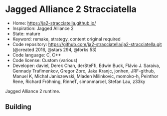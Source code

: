 # Jagged Alliance 2 Stracciatella

- Home: https://ja2-stracciatella.github.io/
- Inspiration: Jagged Alliance 2
- State: mature
- Keyword: remake, strategy, content original required
- Code repository: https://github.com/ja2-stracciatella/ja2-stracciatella.git (@created 2016, @stars 294, @forks 53)
- Code language: C, C++
- Code license: Custom (various)
- Developer: daviel, Derek Chan, derSteFfi, Edwin Buck, Flávio J. Saraiva, Gennady Trafimenkov, Gregor Zorc, Jaka Kranjc, jonhen, JRF-github, Manuel K, Michał Janiszewski, Mladen Milinkovic, momoko-h, Peinthor Rene, Richard Fröhning, RinneT, simonmarcel, Stefan Lau, z33ky

Jagged Alliance 2 runtime.

## Building
